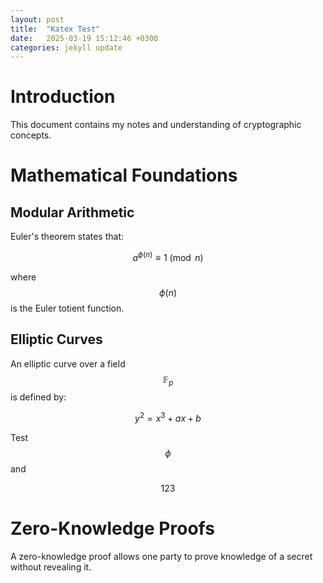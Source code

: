 ```yaml
---
layout: post
title:  "Katex Test"
date:   2025-03-19 15:12:46 +0300
categories: jekyll update
---
```


Introduction
============

This document contains my notes and understanding of cryptographic
concepts.

Mathematical Foundations
========================

Modular Arithmetic
------------------

Euler's theorem states that: 

$$a^{\phi(n)} \equiv 1 \pmod n$$

 where
$$\phi(n)$$ is the Euler totient function.

Elliptic Curves
---------------

An elliptic curve over a field $$\mathbb{F}_p$$ is defined by:


$$y^2 = x^3 + ax + b$$



Test $$\phi$$ and 

$$123$$



Zero-Knowledge Proofs
=====================

A zero-knowledge proof allows one party to prove knowledge of a secret
without revealing it.
